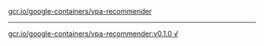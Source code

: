 [gcr.io/google-containers/vpa-recommender](https://hub.docker.com/r/anjia0532/vpa-recommender/tags/) 

----
[gcr.io/google-containers/vpa-recommender:v0.1.0 √](https://hub.docker.com/r/anjia0532/google-containers.vpa-recommender/tags/)

